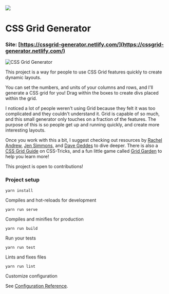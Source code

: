 <a href="https://www.netlify.com">
  <img src="https://www.netlify.com/img/global/badges/netlify-color-accent.svg"/>
</a>

# CSS Grid Generator

### Site: [https://cssgrid-generator.netlify.com/](https://cssgrid-generator.netlify.com/)

![CSS Grid Generator](https://s3-us-west-2.amazonaws.com/s.cdpn.io/28963/og-cssgrid.jpg)

This project is a way for people to use CSS Grid features quickly to create dynamic layouts.

You can set the numbers, and units of your columns and rows, and I'll generate a CSS grid for you! Drag within the boxes to create divs placed within the grid.

I noticed a lot of people weren't using Grid because they felt it was too complicated and they couldn't understand it. Grid is capable of so much, and this small generator only touches on a fraction of the features. The purpose of this is so people get up and running quickly, and create more interesting layouts.

Once you work with this a bit, I suggest checking out resources by [Rachel Andrew](https://twitter.com/rachelandrew), [Jen Simmons](https://twitter.com/jensimmons), and [Dave Geddes](https://twitter.com/geddski) to dive deeper. There is also a [CSS Grid Guide](https://css-tricks.com/snippets/css/complete-guide-grid/) on CSS-Tricks, and a fun little game called [Grid Garden](https://cssgridgarden.com/) to help you learn more!

This project is open to contributions!

### Project setup

```
yarn install
```

Compiles and hot-reloads for development

```
yarn run serve
```

Compiles and minifies for production

```
yarn run build
```

Run your tests

```
yarn run test
```

Lints and fixes files

```
yarn run lint
```

Customize configuration

See [Configuration Reference](https://cli.vuejs.org/config/).
